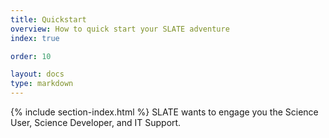 ```yaml
---
title: Quickstart
overview: How to quick start your SLATE adventure
index: true

order: 10

layout: docs
type: markdown
---
```


{% include section-index.html %}
SLATE wants to engage you the Science User, Science Developer, and IT Support.  
